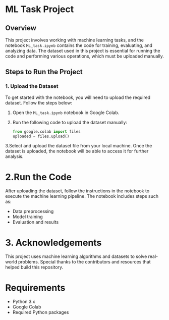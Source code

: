 # ML Task Project

## Overview
This project involves working with machine learning tasks, and the notebook `ML_task.ipynb` contains the code for training, evaluating, and analyzing data. The dataset used in this project is essential for running the code and performing various operations, which must be uploaded manually.

## Steps to Run the Project

### 1. **Upload the Dataset**
To get started with the notebook, you will need to upload the required dataset. Follow the steps below:

1. Open the `ML_task.ipynb` notebook in Google Colab.
2. Run the following code to upload the dataset manually:

   ```python
   from google.colab import files
   uploaded = files.upload()
3.Select and upload the dataset file from your local machine. Once the dataset is uploaded, the notebook will be able to access it for further analysis.

# 2.Run the Code
After uploading the dataset, follow the instructions in the notebook to execute the machine learning pipeline. The notebook includes steps such as:

- Data preprocessing
- Model training
- Evaluation and results

# 3. Acknowledgements
This project uses machine learning algorithms and datasets to solve real-world problems.
Special thanks to the contributors and resources that helped build this repository.

# Requirements
- Python 3.x
- Google Colab
- Required Python packages
